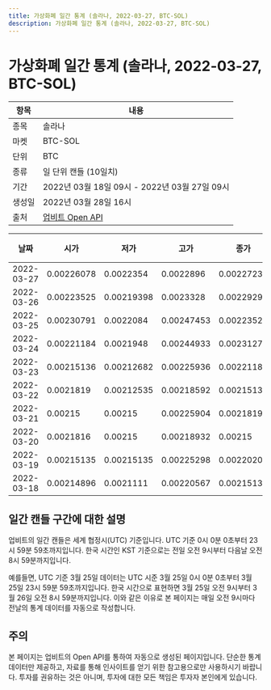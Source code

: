 ```yaml
---
title: 가상화폐 일간 통계 (솔라나, 2022-03-27, BTC-SOL)
description: 가상화폐 일간 통계 (솔라나, 2022-03-27, BTC-SOL)
---
```



가상화폐 일간 통계 (솔라나, 2022-03-27, BTC-SOL)
===

|항목|내용|
|--|--|
|종목|솔라나|
|마켓|BTC-SOL|
|단위|BTC|
|종류|일 단위 캔들 (10일치)|
|기간|2022년 03월 18일 09시 - 2022년 03월 27일 09시|
|생성일|2022년 03월 28일 16시|
|출처|[업비트 Open API](https://docs.upbit.com)|


|날짜|시가|저가|고가|종가|비고|
|--|--|--|--|--|--|
|2022-03-27|0.00226078|0.0022354|0.0022896|0.00227232|    |
|2022-03-26|0.00223525|0.00219398|0.0023328|0.00229296|    |
|2022-03-25|0.00230791|0.0022084|0.00247453|0.00223525|    |
|2022-03-24|0.00221184|0.0021948|0.00244933|0.00231279|    |
|2022-03-23|0.00215136|0.00212682|0.00225936|0.00221184|    |
|2022-03-22|0.0021819|0.00212535|0.00218592|0.00215136|    |
|2022-03-21|0.00215|0.00215|0.00225904|0.0021819|    |
|2022-03-20|0.0021816|0.00215|0.00218932|0.00215|    |
|2022-03-19|0.00215135|0.00215135|0.00225298|0.00220206|    |
|2022-03-18|0.00214896|0.0021111|0.00220567|0.00215135|    |


일간 캔들 구간에 대한 설명
---


업비트의 일간 캔들은 세계 협정시(UTC) 기준입니다. 
UTC 기준 0시 0분 0초부터 23시 59분 59초까지입니다. 
한국 시간인 KST 기준으로는 전일 오전 9시부터 다음날 오전 8시 59분까지입니다. 


예를들면, UTC 기준 3월 25일 데이터는 UTC 시준 3월 25일 0시 0분 0초부터 3월 25일 23시 59분 59초까지입니다. 
한국 시간으로 표현하면 3월 25일 오전 9시부터 3월 26일 오전 8시 59분까지입니다. 
이와 같은 이유로 본 페이지는 매일 오전 9시마다 전날의 통계 데이터를 자동으로 작성합니다. 


주의
---


본 페이지는 업비트의 Open API를 통하여 자동으로 생성된 페이지입니다. 
단순한 통계 데이터만 제공하고, 자료를 통해 인사이트를 얻기 위한 참고용으로만 사용하시기 바랍니다. 
투자를 권유하는 것은 아니며, 투자에 대한 모든 책임은 투자자 본인에게 있습니다. 
